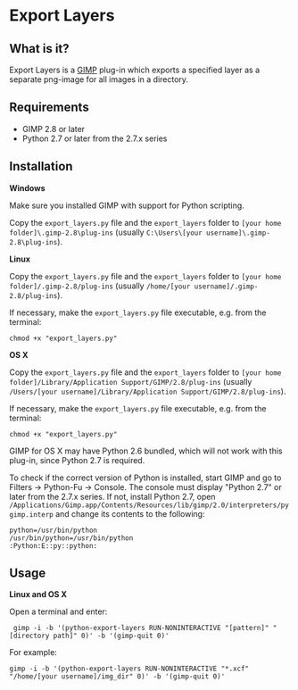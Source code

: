 Export Layers
=============
What is it?
-----------

Export Layers is a [GIMP](https://www.gimp.org/) plug-in which exports a specified layer as a separate png-image for all images in a directory.

Requirements
------------

* GIMP 2.8 or later
* Python 2.7 or later from the 2.7.x series

Installation
------------

**Windows**

Make sure you installed GIMP with support for Python scripting.

Copy the `export_layers.py` file and the `export_layers` folder to
`[your home folder]\.gimp-2.8\plug-ins` (usually `C:\Users\[your username]\.gimp-2.8\plug-ins`).


**Linux**

Copy the `export_layers.py` file and the `export_layers` folder to
`[your home folder]/.gimp-2.8/plug-ins` (usually `/home/[your username]/.gimp-2.8/plug-ins`).

If necessary, make the `export_layers.py` file executable, e.g. from the terminal:

    chmod +x "export_layers.py"


**OS X**

Copy the `export_layers.py` file and the `export_layers` folder to
`[your home folder]/Library/Application Support/GIMP/2.8/plug-ins` (usually `/Users/[your username]/Library/Application Support/GIMP/2.8/plug-ins`).

If necessary, make the `export_layers.py` file executable, e.g. from the terminal:

    chmod +x "export_layers.py"

GIMP for OS X may have Python 2.6 bundled, which will not work with this plug-in,
since Python 2.7 is required.

To check if the correct version of Python is installed, start GIMP and go to
Filters -> Python-Fu -> Console. The console must display "Python 2.7" or later
from the 2.7.x series. If not, install Python 2.7, open
`/Applications/Gimp.app/Contents/Resources/lib/gimp/2.0/interpreters/pygimp.interp`
and change its contents to the following:

    python=/usr/bin/python
    /usr/bin/python=/usr/bin/python
    :Python:E::py::python:


Usage
-----
**Linux and OS X**

Open a terminal and enter:

     gimp -i -b '(python-export-layers RUN-NONINTERACTIVE "[pattern]" "[directory path]" 0)' -b '(gimp-quit 0)'


For example:

    gimp -i -b '(python-export-layers RUN-NONINTERACTIVE "*.xcf" "/home/[your username]/img_dir" 0)' -b '(gimp-quit 0)'